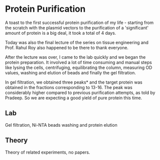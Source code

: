 Protein Purification
====================

A toast to the first successful protein purification of my life - starting from
the scratch with the plasmid vectors to the purification of a 'significant'
amount of protein is a big deal, it took a total of 4 days.

Today was also the final lecture of the series on tissue engineering and Prof.
Rahul Roy also happened to be there to thank everyone.

After the lecture was over, I came to the lab quickly and we began the protein
preparation. It involved a lot of time consuming and manual steps like lysing
the cells, centrifuging, equilibrating the column, measuring OD values, washing
and elution of beads and finally the gel filtration.

In gel filtration, we obtained three peaks\* and the target protein was obtained
in the fractions corresponding to 13-16. The peak was considerably higher compared
to previous purification attempts, as told by Pradeep. So we are expecting a good
yield of pure protein this time.

Lab
---

Gel filtration, Ni-NTA beads washing and protein elution

Theory
-----

Theory of related experiments, no papers.
